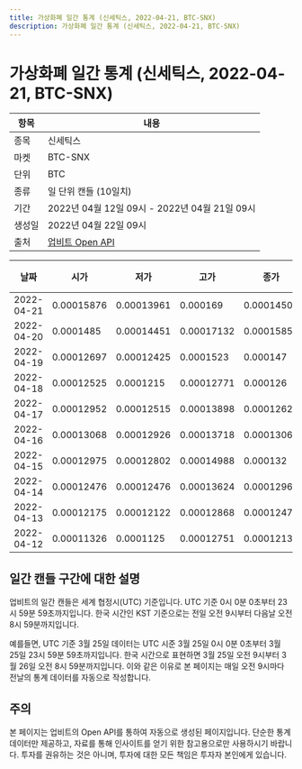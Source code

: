 ```yaml
---
title: 가상화폐 일간 통계 (신세틱스, 2022-04-21, BTC-SNX)
description: 가상화폐 일간 통계 (신세틱스, 2022-04-21, BTC-SNX)
---
```



가상화폐 일간 통계 (신세틱스, 2022-04-21, BTC-SNX)
===

|항목|내용|
|--|--|
|종목|신세틱스|
|마켓|BTC-SNX|
|단위|BTC|
|종류|일 단위 캔들 (10일치)|
|기간|2022년 04월 12일 09시 - 2022년 04월 21일 09시|
|생성일|2022년 04월 22일 09시|
|출처|[업비트 Open API](https://docs.upbit.com)|


|날짜|시가|저가|고가|종가|비고|
|--|--|--|--|--|--|
|2022-04-21|0.00015876|0.00013961|0.000169|0.00014503|    |
|2022-04-20|0.0001485|0.00014451|0.00017132|0.00015855|    |
|2022-04-19|0.00012697|0.00012425|0.0001523|0.000147|    |
|2022-04-18|0.00012525|0.0001215|0.00012771|0.000126|    |
|2022-04-17|0.00012952|0.00012515|0.00013898|0.00012625|    |
|2022-04-16|0.00013068|0.00012926|0.00013718|0.0001306|    |
|2022-04-15|0.00012975|0.00012802|0.00014988|0.000132|    |
|2022-04-14|0.00012476|0.00012476|0.00013624|0.00012963|    |
|2022-04-13|0.00012175|0.00012122|0.00012868|0.00012475|    |
|2022-04-12|0.00011326|0.0001125|0.00012751|0.00012136|    |


일간 캔들 구간에 대한 설명
---


업비트의 일간 캔들은 세계 협정시(UTC) 기준입니다. 
UTC 기준 0시 0분 0초부터 23시 59분 59초까지입니다. 
한국 시간인 KST 기준으로는 전일 오전 9시부터 다음날 오전 8시 59분까지입니다. 


예를들면, UTC 기준 3월 25일 데이터는 UTC 시준 3월 25일 0시 0분 0초부터 3월 25일 23시 59분 59초까지입니다. 
한국 시간으로 표현하면 3월 25일 오전 9시부터 3월 26일 오전 8시 59분까지입니다. 
이와 같은 이유로 본 페이지는 매일 오전 9시마다 전날의 통계 데이터를 자동으로 작성합니다. 


주의
---


본 페이지는 업비트의 Open API를 통하여 자동으로 생성된 페이지입니다. 
단순한 통계 데이터만 제공하고, 자료를 통해 인사이트를 얻기 위한 참고용으로만 사용하시기 바랍니다. 
투자를 권유하는 것은 아니며, 투자에 대한 모든 책임은 투자자 본인에게 있습니다. 
